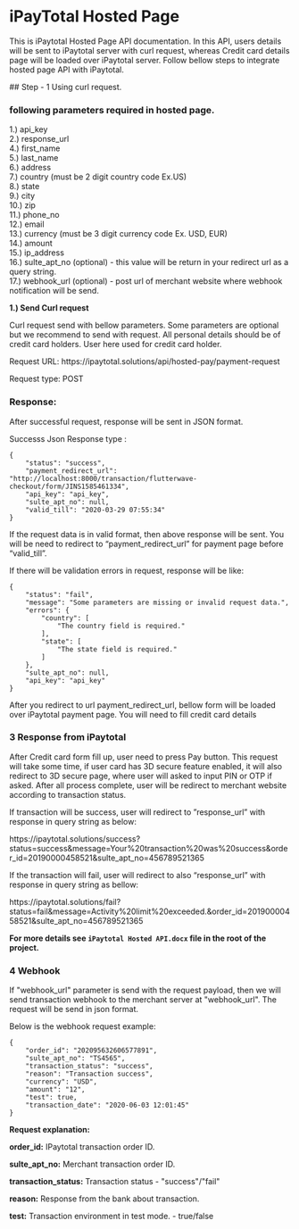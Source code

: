# iPayTotal Hosted Page 
<p>This is iPaytotal Hosted Page API documentation. In this API, users details will be sent to iPaytotal server with curl request, whereas Credit card details page will be loaded over iPaytotal server. Follow bellow steps to integrate hosted page API with iPaytotal.</p>
## Step - 1 Using curl request.

### following parameters required in hosted page.
1.) api_key <br />
2.) response_url <br />
4.) first_name <br />
5.) last_name <br />
6.) address <br />
7.) country (must be 2 digit country code Ex.US) <br />
8.) state <br />
9.) city <br />
10.) zip <br />
11.) phone_no <br />
12.) email <br />
13.) currency (must be 3 digit currency code Ex. USD, EUR) <br />
14.) amount <br />
15.) ip_address <br />
16.) sulte_apt_no (optional) - this value will be return in your redirect url as a query string.<br />
17.) webhook_url (optional) - post url of merchant website where webhook notification will be send.<br />

<strong>1.) Send Curl request</strong>
<p>Curl request send with bellow parameters. Some parameters are optional but we recommend to send with request. All personal details should be of credit card holders. User here used for credit card holder.</p>
                                              
<p>Request URL: https://ipaytotal.solutions/api/hosted-pay/payment-request</p>
<p>Request type: POST</p>
    
### Response:
<p>After successful request, response will be sent in JSON format.</p>
<p>Successs Json Response type :</p>

    {
        "status": "success",
        "payment_redirect_url": "http://localhost:8000/transaction/flutterwave-checkout/form/JINS1585461334",
        "api_key": "api_key",
        "sulte_apt_no": null,
        "valid_till": "2020-03-29 07:55:34"
    }
    
<p>If the request data is in valid format, then above response will be sent. You will be need to redirect to “payment_redirect_url” for payment page before “valid_till”.</p>

<p>If there will be validation errors in request, response will be like:</p>
    
    {
        "status": "fail",
        "message": "Some parameters are missing or invalid request data.",
        "errors": {
            "country": [
                "The country field is required."
            ],
            "state": [
                "The state field is required."
            ]
        },
        "sulte_apt_no": null,
        "api_key": "api_key"
    }
 
 <p>After you redirect to url payment_redirect_url, bellow form will be loaded over iPaytotal payment page. You will need to fill credit card details</p>
 
 ### 3 Response from iPaytotal
 
 <p>After Credit card form fill up, user need to press Pay button. This request will take some time, if user card has 3D secure feature enabled, it will also redirect to 3D secure page, where user will asked to input PIN or OTP if asked. After all process complete, user will be redirect to merchant website according to transaction status.</p>
 
 <p>If transaction will be success, user will redirect to ”response_url” with response in query string as below:</p>
    
 <p>https://ipaytotal.solutions/success?status=success&message=Your%20transaction%20was%20success&order_id=20190000458521&sulte_apt_no=456789521365</p>
 
 <p>If the transaction will fail, user will redirect to also  “response_url” with response in query string as bellow:</p>
 
 <p>https://ipaytotal.solutions/fail?status=fail&message=Activity%20limit%20exceeded.&order_id=20190000458521&sulte_apt_no=456789521365</p>

 <p><b>For more details see <code>iPaytotal Hosted API.docx</code> file in the root of the project.</b></p>

### 4 Webhook
 
 <p>If "webhook_url" parameter is send with the request payload, then we will send transaction webhook to the merchant server at "webhook_url". The request will be send in json format.</p>
 
 <p>Below is the webhook request example:</p>
    
    {
        "order_id": "202095632606577891",
        "sulte_apt_no": "TS4565",
        "transaction_status": "success",
        "reason": "Transaction success",
        "currency": "USD",
        "amount": "12",
        "test": true,
        "transaction_date": "2020-06-03 12:01:45"
    }
 
 <p><b>Request explanation:</b></p>

 <p><b>order_id:</b>  IPaytotal transaction order ID.</p>
 <p><b>sulte_apt_no:</b>  Merchant transaction order ID.</p>
 <p><b>transaction_status:</b>    Transaction status - "success"/"fail"</p>
 <p><b>reason:</b>    Response from the bank about transaction.</p>
 <p><b>test:</b>  Transaction environment in test mode. - true/false</p>
 